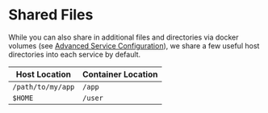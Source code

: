 Shared Files
============

While you can also share in additional files and directories via docker volumes (see [Advanced Service Configuration](./advanced.md)), we share a few useful host directories into each service by default.

| Host Location | Container Location |
| -- | -- |
| `/path/to/my/app` | `/app` |
| `$HOME` | `/user` |
